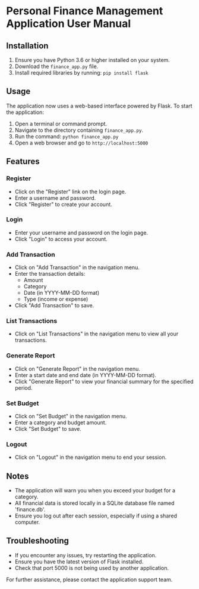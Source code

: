 # Personal Finance Management Application User Manual

## Installation

1. Ensure you have Python 3.6 or higher installed on your system.
2. Download the `finance_app.py` file.
3. Install required libraries by running: `pip install flask`

## Usage

The application now uses a web-based interface powered by Flask. To start the application:

1. Open a terminal or command prompt.
2. Navigate to the directory containing `finance_app.py`.
3. Run the command: `python finance_app.py`
4. Open a web browser and go to `http://localhost:5000`

## Features

### Register
- Click on the "Register" link on the login page.
- Enter a username and password.
- Click "Register" to create your account.

### Login
- Enter your username and password on the login page.
- Click "Login" to access your account.

### Add Transaction
- Click on "Add Transaction" in the navigation menu.
- Enter the transaction details:
  - Amount
  - Category
  - Date (in YYYY-MM-DD format)
  - Type (income or expense)
- Click "Add Transaction" to save.

### List Transactions
- Click on "List Transactions" in the navigation menu to view all your transactions.

### Generate Report
- Click on "Generate Report" in the navigation menu.
- Enter a start date and end date (in YYYY-MM-DD format).
- Click "Generate Report" to view your financial summary for the specified period.

### Set Budget
- Click on "Set Budget" in the navigation menu.
- Enter a category and budget amount.
- Click "Set Budget" to save.

### Logout
- Click on "Logout" in the navigation menu to end your session.

## Notes

- The application will warn you when you exceed your budget for a category.
- All financial data is stored locally in a SQLite database file named 'finance.db'.
- Ensure you log out after each session, especially if using a shared computer.

## Troubleshooting

- If you encounter any issues, try restarting the application.
- Ensure you have the latest version of Flask installed.
- Check that port 5000 is not being used by another application.

For further assistance, please contact the application support team.
